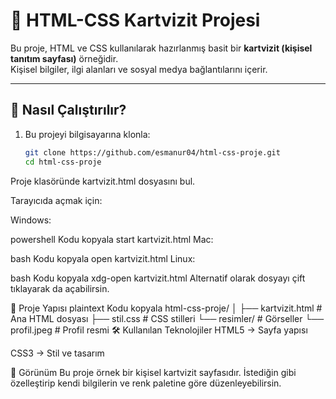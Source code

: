 # 📇 HTML-CSS Kartvizit Projesi

Bu proje, HTML ve CSS kullanılarak hazırlanmış basit bir **kartvizit (kişisel tanıtım sayfası)** örneğidir.  
Kişisel bilgiler, ilgi alanları ve sosyal medya bağlantılarını içerir.  

---

## 🚀 Nasıl Çalıştırılır?

1. Bu projeyi bilgisayarına klonla:
   ```bash
   git clone https://github.com/esmanur04/html-css-proje.git
   cd html-css-proje
Proje klasöründe kartvizit.html dosyasını bul.

Tarayıcıda açmak için:

Windows:

powershell
Kodu kopyala
start kartvizit.html
Mac:

bash
Kodu kopyala
open kartvizit.html
Linux:

bash
Kodu kopyala
xdg-open kartvizit.html
Alternatif olarak dosyayı çift tıklayarak da açabilirsin.

📂 Proje Yapısı
plaintext
Kodu kopyala
html-css-proje/
│
├── kartvizit.html      # Ana HTML dosyası
├── stil.css            # CSS stilleri
└── resimler/           # Görseller
    └── profil.jpeg     # Profil resmi
🛠 Kullanılan Teknolojiler
HTML5 → Sayfa yapısı

CSS3 → Stil ve tasarım

🎯 Görünüm
Bu proje örnek bir kişisel kartvizit sayfasıdır. İstediğin gibi özelleştirip
kendi bilgilerin ve renk paletine göre düzenleyebilirsin.


